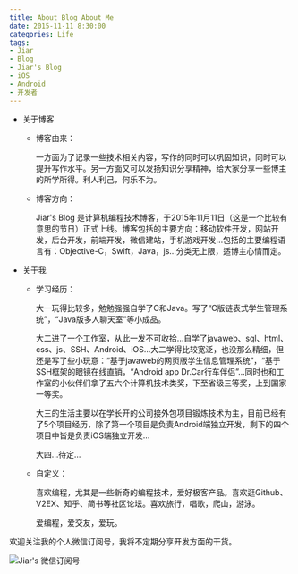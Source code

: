 ```yaml
---
title: About Blog About Me
date: 2015-11-11 8:30:00
categories: Life
tags:
- Jiar
- Blog
- Jiar's Blog
- iOS
- Android
- 开发者
---
```


- 关于博客

	- 博客由来：

		一方面为了记录一些技术相关内容，写作的同时可以巩固知识，同时可以提升写作水平。另一方面又可以发扬知识分享精神，给大家分享一些博主的所学所得。利人利己，何乐不为。

	- 博客方向：

    	Jiar's Blog 是计算机编程技术博客，于2015年11月11日（这是一个比较有意思的节日）正式上线。博客包括的主要方向：移动软件开发，网站开发，后台开发，前端开发，微信建站，手机游戏开发...包括的主要编程语言有：Objective-C，Swift，Java，js...分类无上限，适博主心情而定。


- 关于我

    - 学习经历：

        大一玩得比较多，勉勉强强自学了C和Java。写了“C版链表式学生管理系统”，“Java版多人聊天室”等小成品。

        大二进了一个工作室，从此一发不可收拾...自学了javaweb、sql、html、css、js、SSH、Android、iOS...大二学得比较宽泛，也没那么精细，但还是写了些小玩意：“基于javaweb的网页版学生信息管理系统”，“基于SSH框架的眼镜在线直销，“Android app Dr.Car行车伴侣”...同时也和工作室的小伙伴们拿了五六个计算机技术类奖，下至省级三等奖，上到国家一等奖。

        大三的生活主要以在学长开的公司接外包项目锻炼技术为主，目前已经有了5个项目经历，除了第一个项目是负责Android端独立开发，剩下的四个项目中皆是负责iOS端独立开发...

        大四...待定...

    - 自定义：
        
        喜欢编程，尤其是一些新奇的编程技术，爱好极客产品。喜欢逛Github、V2EX、知乎、简书等社区论坛。喜欢旅行，唱歌，爬山，游泳。
        
        爱编程，爱交友，爱玩。



欢迎关注我的个人微信订阅号，我将不定期分享开发方面的干货。

![Jiar's 微信订阅号](/images/Dingyuehao.jpg)

